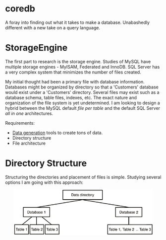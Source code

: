 # coredb
A foray into finding out what it takes to make a database. Unabashedly different with a new take on a query language.

# StorageEngine
The first part to research is the storage engine. Studies of MySQL have multiple storage engines - MyISAM, Federated and InnoDB. SQL Server has a very complex system that minimizes the number of files created.

My initial thought had been a primary file with database information. Databases might be organized by directory so that a 'Customers' database would exist under a 'Customers' directory. Several files may exist 
such as a database schema, table files, indexes, etc. The exact nature and organization of the file system is yet undetermined. I am looking to design a hybrid between the MySQL default _file per table_ and the 
default SQL Server _all in one_ architectures.

Requirements:
* [Data generation] tools to create tons of data.  
* Directory structure
* File architecture

# Directory Structure  
Structuring the directories and placement of files is simple. Studying several options I am going with this approach:
<p align="center">
    <img src="https://github.com/razorware/coredb/blob/master/images/directory_structure.png"
         alt="directory structure"
         title="CoreDB Directory Structure" />
</p>

[Data generation]: https://github.com/razorware/coredb/blob/master/documentation/FakeData.md